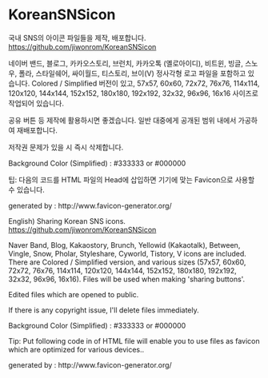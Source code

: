 # KoreanSNSicon

국내 SNS의 아이콘 파일들을 제작, 배포합니다.
https://github.com/jiwonrom/KoreanSNSicon

네이버 밴드, 블로그, 카카오스토리, 브런치, 카카오톡 (옐로아이디), 비트윈, 빙글, 스노우, 폴라, 스타일쉐어, 싸이월드, 티스토리, 브이(V) 정사각형 로고 파일을 포함하고 있습니다.
Colored / Simplified 버전이 있고, 57x57, 60x60, 72x72, 76x76, 114x114, 120x120, 144x144, 152x152, 180x180, 192x192, 32x32, 96x96, 16x16 사이즈로 작업되어 있습니다.

공유 버튼 등 제작에 활용하시면 좋겠습니다.
일반 대중에게 공개된 범위 내에서 가공하여 재배포합니다.

저작권 문제가 있을 시 즉시 삭제합니다.

Background Color (Simplified) : #333333 or #000000

팁:
다음의 코드를 HTML 파일의 Head에 삽입하면 기기에 맞는 Favicon으로 사용할 수 있습니다.
<link rel="apple-touch-icon" sizes="57x57" href="/apple-icon-57x57.png">
<link rel="apple-touch-icon" sizes="60x60" href="/apple-icon-60x60.png">
<link rel="apple-touch-icon" sizes="72x72" href="/apple-icon-72x72.png">
<link rel="apple-touch-icon" sizes="76x76" href="/apple-icon-76x76.png">
<link rel="apple-touch-icon" sizes="114x114" href="/apple-icon-114x114.png">
<link rel="apple-touch-icon" sizes="120x120" href="/apple-icon-120x120.png">
<link rel="apple-touch-icon" sizes="144x144" href="/apple-icon-144x144.png">
<link rel="apple-touch-icon" sizes="152x152" href="/apple-icon-152x152.png">
<link rel="apple-touch-icon" sizes="180x180" href="/apple-icon-180x180.png">
<link rel="icon" type="image/png" sizes="192x192"  href="/android-icon-192x192.png">
<link rel="icon" type="image/png" sizes="32x32" href="/favicon-32x32.png">
<link rel="icon" type="image/png" sizes="96x96" href="/favicon-96x96.png">
<link rel="icon" type="image/png" sizes="16x16" href="/favicon-16x16.png">
<link rel="manifest" href="/manifest.json">
<meta name="msapplication-TileColor" content="#ffffff">
<meta name="msapplication-TileImage" content="/ms-icon-144x144.png">
<meta name="theme-color" content="#ffffff">
generated by : http://www.favicon-generator.org/

English)
Sharing Korean SNS icons.
https://github.com/jiwonrom/KoreanSNSicon

Naver Band, Blog, Kakaostory, Brunch, Yellowid (Kakaotalk), Between, Vingle, Snow, Pholar, Styleshare, Cyworld, Tistory, V icons are included.
There are Colored / Simplified version, and various sizes (57x57, 60x60, 72x72, 76x76, 114x114, 120x120, 144x144, 152x152, 180x180, 192x192, 32x32, 96x96, 16x16).
Files will be used when making 'sharing buttons'.

Edited files which are opened to public.

If there is any copyright issue, I'll delete files immediately.

Background Color (Simplified) : #333333 or #000000

Tip:
Put following code in <head> of HTML file will enable you to use files as favicon which are optimized for various devices..
<link rel="apple-touch-icon" sizes="57x57" href="/apple-icon-57x57.png">
<link rel="apple-touch-icon" sizes="60x60" href="/apple-icon-60x60.png">
<link rel="apple-touch-icon" sizes="72x72" href="/apple-icon-72x72.png">
<link rel="apple-touch-icon" sizes="76x76" href="/apple-icon-76x76.png">
<link rel="apple-touch-icon" sizes="114x114" href="/apple-icon-114x114.png">
<link rel="apple-touch-icon" sizes="120x120" href="/apple-icon-120x120.png">
<link rel="apple-touch-icon" sizes="144x144" href="/apple-icon-144x144.png">
<link rel="apple-touch-icon" sizes="152x152" href="/apple-icon-152x152.png">
<link rel="apple-touch-icon" sizes="180x180" href="/apple-icon-180x180.png">
<link rel="icon" type="image/png" sizes="192x192"  href="/android-icon-192x192.png">
<link rel="icon" type="image/png" sizes="32x32" href="/favicon-32x32.png">
<link rel="icon" type="image/png" sizes="96x96" href="/favicon-96x96.png">
<link rel="icon" type="image/png" sizes="16x16" href="/favicon-16x16.png">
<link rel="manifest" href="/manifest.json">
<meta name="msapplication-TileColor" content="#ffffff">
<meta name="msapplication-TileImage" content="/ms-icon-144x144.png">
<meta name="theme-color" content="#ffffff">
generated by : http://www.favicon-generator.org/
